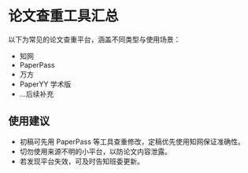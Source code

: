 # 论文查重工具汇总
以下为常见的论文查重平台，涵盖不同类型与使用场景：

- 知网
- PaperPass
- 万方
- PaperYY 学术版
- ...后续补充

## 使用建议

- 初稿可先用 PaperPass 等工具查重修改，定稿优先使用知网保证准确性。
- 切勿使用来源不明的小平台，以防论文内容泄露。
- 若发现平台失效，可及时告知班委更新。
